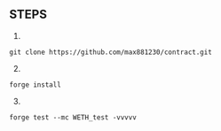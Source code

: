## STEPS


1.
```shell
git clone https://github.com/max881230/contract.git 
```

2.
```shell
forge install
```

3.
```shell
forge test --mc WETH_test -vvvvv
```
